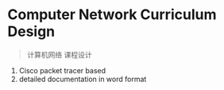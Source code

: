 # Computer Network Curriculum Design
> 计算机网络 课程设计
1. Cisco packet tracer based
2. detailed documentation in word format
